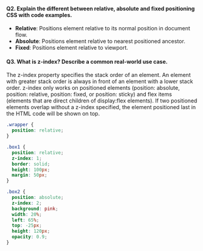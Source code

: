 #### Q2. Explain the different between relative, absolute and fixed positioning CSS with code examples.

- **Relative**: Positions element relative to its normal position in document flow.
- **Absolute**: Positions element relative to nearest positioned ancestor.
- **Fixed**: Positions element relative to viewport.

#### Q3. What is z-index? Describe a common real-world use case.

The z-index property specifies the stack order of an element. An element with greater stack order is always in front of an element with a lower stack order. z-index only works on positioned elements (position: absolute, position: relative, position: fixed, or position: sticky) and flex items (elements that are direct children of display:flex elements). If two positioned elements overlap without a z-index specified, the element positioned last in the HTML code will be shown on top.

```css
.wrapper {
  position: relative;
}

.box1 {
  position: relative;
  z-index: 1;
  border: solid;
  height: 100px;
  margin: 50px;
}

.box2 {
  position: absolute;
  z-index: 2;
  background: pink;
  width: 20%;
  left: 65%;
  top: -25px;
  height: 120px;
  opacity: 0.9;
}
```
